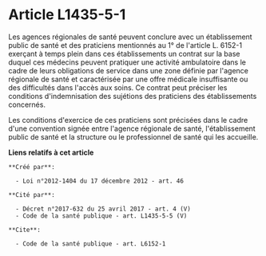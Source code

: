 # Article L1435-5-1

Les agences régionales de santé peuvent conclure avec un établissement public de santé et des praticiens mentionnés au 1° de
l'article L. 6152-1 exerçant à temps plein dans ces établissements un contrat sur la base duquel ces médecins peuvent
pratiquer une activité ambulatoire dans le cadre de leurs obligations de service dans une zone définie par l'agence régionale
de santé et caractérisée par une offre médicale insuffisante ou des difficultés dans l'accès aux soins. Ce contrat peut
préciser les conditions d'indemnisation des sujétions des praticiens des établissements concernés. 

Les conditions d'exercice de ces praticiens sont précisées dans le cadre d'une convention signée entre l'agence régionale de
santé, l'établissement public de santé et la structure ou le professionnel de santé qui les accueille.

**Liens relatifs à cet article**

	**Créé par**:

	  - Loi n°2012-1404 du 17 décembre 2012 - art. 46

	**Cité par**:

	  - Décret n°2017-632 du 25 avril 2017 - art. 4 (V)
	  - Code de la santé publique - art. L1435-5-5 (V)

	**Cite**:

	  - Code de la santé publique - art. L6152-1
